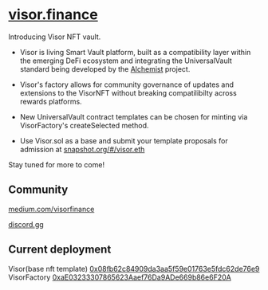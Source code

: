 # [visor.finance](https://visor.finance)

Introducing Visor NFT vault. 

- Visor is living Smart Vault platform, built as a compatibility layer within the emerging DeFi ecosystem and integrating the UniversalVault standard being developed by the [Alchemist](alchemist.wtf) project.

- Visor's factory allows for community governance of updates and extensions to the VisorNFT without breaking compatilibilty across rewards platforms.

- New UniversalVault contract templates can be chosen for minting via VisorFactory's createSelected method.  
- Use Visor.sol as a base and submit your template proposals for admission at [snapshot.org/#/visor.eth](https://snapshot.org/#/visor.eth)

Stay tuned for more to come!

## Community

[medium.com/visorfinance](https://medium.com/visorfinance)

[discord.gg](https://discord.gg/EPsZ4BE5Kz)


## Current deployment 


Visor(base nft template) [0x08fb62c84909da3aa5f59e01763e5fdc62de76e9 ](https://etherscan.io/address/0x08fb62c84909da3aa5f59e01763e5fdc62de76e9)
VisorFactory [0xaE03233307865623Aaef76Da9ADe669b86e6F20A](https://etherscan.io/address/0xaE03233307865623Aaef76Da9ADe669b86e6F20A)
